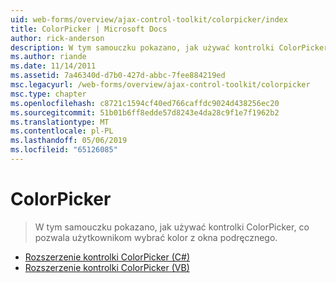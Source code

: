 ```yaml
---
uid: web-forms/overview/ajax-control-toolkit/colorpicker/index
title: ColorPicker | Microsoft Docs
author: rick-anderson
description: W tym samouczku pokazano, jak używać kontrolki ColorPicker, co pozwala użytkownikom wybrać kolor z okna podręcznego.
ms.author: riande
ms.date: 11/14/2011
ms.assetid: 7a46340d-d7b0-427d-abbc-7fee884219ed
msc.legacyurl: /web-forms/overview/ajax-control-toolkit/colorpicker
msc.type: chapter
ms.openlocfilehash: c8721c1594cf40ed766caffdc9024d438256ec20
ms.sourcegitcommit: 51b01b6ff8edde57d8243e4da28c9f1e7f1962b2
ms.translationtype: MT
ms.contentlocale: pl-PL
ms.lasthandoff: 05/06/2019
ms.locfileid: "65126085"
---
```

# <a name="colorpicker"></a>ColorPicker

> W tym samouczku pokazano, jak używać kontrolki ColorPicker, co pozwala użytkownikom wybrać kolor z okna podręcznego.

- [Rozszerzenie kontrolki ColorPicker (C#)](using-the-colorpicker-control-extender-cs.md)
- [Rozszerzenie kontrolki ColorPicker (VB)](using-the-colorpicker-control-extender-vb.md)
